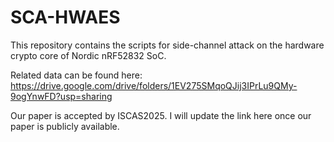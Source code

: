 # SCA-HWAES

This repository contains the scripts for side-channel attack on the hardware crypto core of Nordic nRF52832 SoC.

Related data can be found here: https://drive.google.com/drive/folders/1EV275SMqoQJij3IPrLu9QMy-9ogYnwFD?usp=sharing

Our paper is accepted by ISCAS2025. I will update the link here once our paper is publicly available.
